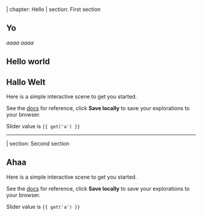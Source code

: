 | chapter: Hello
| section: First section


<f-notes size="half">

## Yo

</f-notes>

<f-sidebar src="./test.md" size="wide">
  <var>aaaa</var>
</f-sidebar>

<f-sidebar>
  <var>aaaa</var>
  <div slot="content">

## Hello world

  </div>
</f-sidebar>

## Hallo Welt

Here is a simple interactive scene to get you started.

See the [docs](../docs) for reference, click **Save locally** to save your explorations to your browser.

Slider value is `{{ get('a') }}`

<f-slider set="a" />

<f-scene grid>
  <f-box :rotation="get('a', 0)" />
</f-scene>

---

| section: Second section

## Ahaa

Here is a simple interactive scene to get you started.

See the [docs](../docs) for reference, click **Save locally** to save your explorations to your browser.

Slider value is `{{ get('a') }}`

<f-slider set="a" />

<f-scene grid>
  <f-box :rotation="get('a', 0)" />
</f-scene>